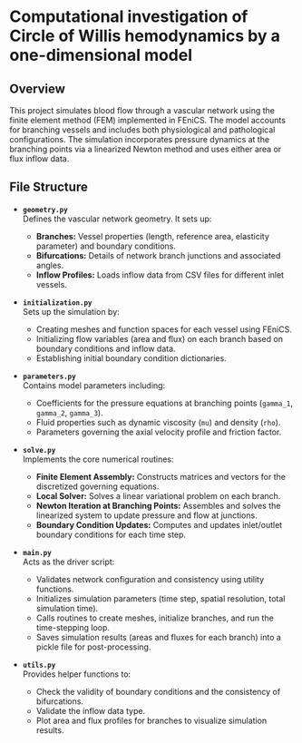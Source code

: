 # Computational investigation of Circle of Willis hemodynamics by a one-dimensional model

## Overview
This project simulates blood flow through a vascular network using the finite element method (FEM) implemented in FEniCS. The model accounts for branching vessels and includes both physiological and pathological configurations. The simulation incorporates pressure dynamics at the branching points via a linearized Newton method and uses either area or flux inflow data.

## File Structure

- **`geometry.py`**  
  Defines the vascular network geometry. It sets up:
  - **Branches:** Vessel properties (length, reference area, elasticity parameter) and boundary conditions.
  - **Bifurcations:** Details of network branch junctions and associated angles.
  - **Inflow Profiles:** Loads inflow data from CSV files for different inlet vessels.

- **`initialization.py`**  
  Sets up the simulation by:
  - Creating meshes and function spaces for each vessel using FEniCS.
  - Initializing flow variables (area and flux) on each branch based on boundary conditions and inflow data.
  - Establishing initial boundary condition dictionaries.

- **`parameters.py`**  
  Contains model parameters including:
  - Coefficients for the pressure equations at branching points (`gamma_1`, `gamma_2`, `gamma_3`).
  - Fluid properties such as dynamic viscosity (`mu`) and density (`rho`).
  - Parameters governing the axial velocity profile and friction factor.

- **`solve.py`**  
  Implements the core numerical routines:
  - **Finite Element Assembly:** Constructs matrices and vectors for the discretized governing equations.
  - **Local Solver:** Solves a linear variational problem on each branch.
  - **Newton Iteration at Branching Points:** Assembles and solves the linearized system to update pressure and flow at junctions.
  - **Boundary Condition Updates:** Computes and updates inlet/outlet boundary conditions for each time step.

- **`main.py`**  
  Acts as the driver script:
  - Validates network configuration and consistency using utility functions.
  - Initializes simulation parameters (time step, spatial resolution, total simulation time).
  - Calls routines to create meshes, initialize branches, and run the time-stepping loop.
  - Saves simulation results (areas and fluxes for each branch) into a pickle file for post-processing.

- **`utils.py`**  
  Provides helper functions to:
  - Check the validity of boundary conditions and the consistency of bifurcations.
  - Validate the inflow data type.
  - Plot area and flux profiles for branches to visualize simulation results.



